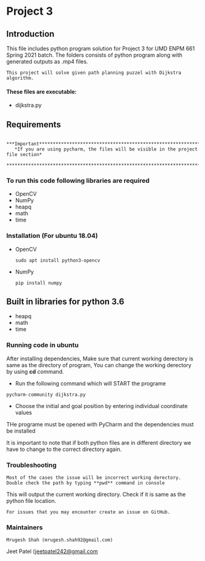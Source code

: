 # Project 3

## Introduction 
This file includes python program solution for Project 3 for
UMD ENPM 661 Spring 2021 batch. The folders consists of python
program along with generated outputs as .mp4 files.
  
    This project will solve given path planning puzzel with Dijkstra algorithm.
	
#### These files are executable:
  * dijkstra.py

## Requirements
       ***Important*********************************************************************
       *If you are using pycharm, the files will be visible in the project file section*
       *********************************************************************************
       
### To run this code following libraries are required

* OpenCV
* NumPy
* heapq
* math
* time

### Installation (For ubuntu 18.04)
* OpenCV
  ````
  sudo apt install python3-opencv
  ````
* NumPy
  ````
  pip install numpy
  ````
## Built in libraries for python 3.6
* heapq
* math
* time
	
### Running code in ubuntu
After installing dependencies, 
Make sure that current working derectory is same as the directory of program,
You can change the working derectory by using **cd** command.

* Run the following command which will START the programe
````
pycharm-community dijkstra.py
````
* Choose the initial and goal position by entering  individual coordinate values


THe programe must be opened with PyCharm and the dependencies must be installed

It is important to note that if both python files are in different directory
we have to change to the correct directory again.



### Troubleshooting ###
	Most of the cases the issue will be incorrect working derectory.
	Double check the path by typing **pwd** command in console
  This will output the current working directory.
  Check if it is same as the python file location.

	For issues that you may encounter create an issue on GitHub.
  
### Maintainers ###
	Mrugesh Shah (mrugesh.shah92@gmail.com)
  Jeet Patel (jeetpatel242@gmail.com
